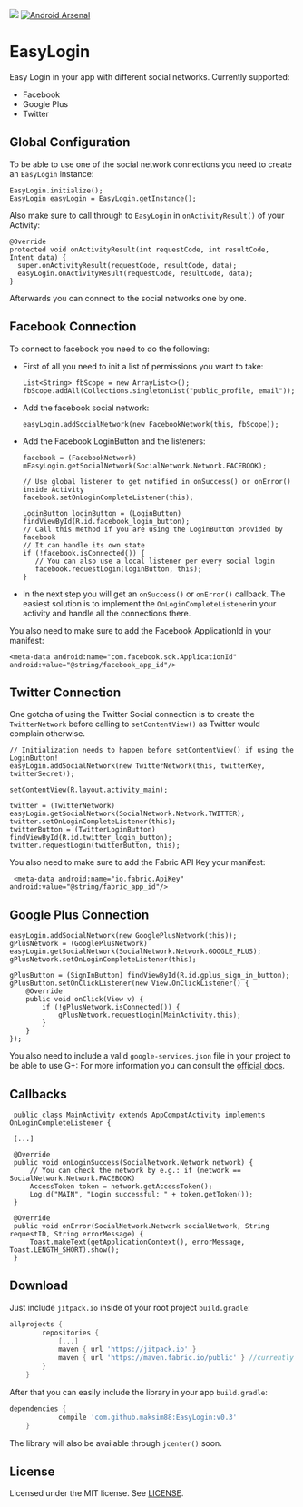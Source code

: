 [![](https://jitpack.io/v/maksim88/EasyLogin.svg)](https://jitpack.io/#maksim88/EasyLogin)
[![Android Arsenal](https://img.shields.io/badge/Android%20Arsenal-EasyLogin-brightgreen.svg?style=flat)](https://android-arsenal.com/details/1/5423)

EasyLogin
============
Easy Login in your app with different social networks.
Currently supported:
- Facebook
- Google Plus
- Twitter


Global Configuration
--------
To be able to use one of the social network connections you need to create an `EasyLogin` instance:
```
EasyLogin.initialize();
EasyLogin easyLogin = EasyLogin.getInstance();
```

Also make sure to call through to `EasyLogin` in  `onActivityResult()` of your Activity:
```
@Override
protected void onActivityResult(int requestCode, int resultCode, Intent data) {
  super.onActivityResult(requestCode, resultCode, data);
  easyLogin.onActivityResult(requestCode, resultCode, data);
}
```

Afterwards you can connect to the social networks one by one.

Facebook Connection
--------

To connect to facebook you need to do the following:
- First of all you need to init a list of permissions you want to take:
    ```
    List<String> fbScope = new ArrayList<>();
    fbScope.addAll(Collections.singletonList("public_profile, email"));
    ```
- Add the facebook social network:
    ```
    easyLogin.addSocialNetwork(new FacebookNetwork(this, fbScope));
    ```
- Add the Facebook LoginButton and the listeners:
     ```
    facebook = (FacebookNetwork) mEasyLogin.getSocialNetwork(SocialNetwork.Network.FACEBOOK);
    
    // Use global listener to get notified in onSuccess() or onError() inside Activity
    facebook.setOnLoginCompleteListener(this);
    
    LoginButton loginButton = (LoginButton) findViewById(R.id.facebook_login_button);
    // Call this method if you are using the LoginButton provided by facebook
    // It can handle its own state
    if (!facebook.isConnected()) {
        // You can also use a local listener per every social login
        facebook.requestLogin(loginButton, this);
    }
     ```
- In the next step you will get an  `onSuccess()` or  `onError()` callback. The easiest solution is to implement the `OnLoginCompleteListener`in your activity and handle all the connections there.

You also need to make sure to add the Facebook ApplicationId in your manifest:
```
<meta-data android:name="com.facebook.sdk.ApplicationId" android:value="@string/facebook_app_id"/>
```

Twitter Connection
--------

One gotcha of using the Twitter Social connection is to create the `TwitterNetwork` before calling to `setContentView()` as Twitter would complain otherwise.
```
// Initialization needs to happen before setContentView() if using the LoginButton!
easyLogin.addSocialNetwork(new TwitterNetwork(this, twitterKey, twitterSecret));

setContentView(R.layout.activity_main);

twitter = (TwitterNetwork) easyLogin.getSocialNetwork(SocialNetwork.Network.TWITTER);
twitter.setOnLoginCompleteListener(this);
twitterButton = (TwitterLoginButton) findViewById(R.id.twitter_login_button);
twitter.requestLogin(twitterButton, this);
```

You also need to make sure to add the Fabric API Key your manifest:
```
 <meta-data android:name="io.fabric.ApiKey" android:value="@string/fabric_app_id"/>
```

Google Plus Connection
--------

```
easyLogin.addSocialNetwork(new GooglePlusNetwork(this));
gPlusNetwork = (GooglePlusNetwork) easyLogin.getSocialNetwork(SocialNetwork.Network.GOOGLE_PLUS);
gPlusNetwork.setOnLoginCompleteListener(this);

gPlusButton = (SignInButton) findViewById(R.id.gplus_sign_in_button);
gPlusButton.setOnClickListener(new View.OnClickListener() {
    @Override
    public void onClick(View v) {
        if (!gPlusNetwork.isConnected()) {
            gPlusNetwork.requestLogin(MainActivity.this);
        }
    }
});
```
 
 You also need to include a valid `google-services.json` file in your project to be able to use G+:
 For more information you can consult the [official docs](https://developers.google.com/identity/sign-in/android/start-integrating).
 
Callbacks
--------

```
 public class MainActivity extends AppCompatActivity implements OnLoginCompleteListener {
 
 [...]
 
 @Override
 public void onLoginSuccess(SocialNetwork.Network network) {
     // You can check the network by e.g.: if (network == SocialNetwork.Network.FACEBOOK) 
     AccessToken token = network.getAccessToken();
     Log.d("MAIN", "Login successful: " + token.getToken());
 }
 
 @Override
 public void onError(SocialNetwork.Network socialNetwork, String requestID, String errorMessage) {
     Toast.makeText(getApplicationContext(), errorMessage, Toast.LENGTH_SHORT).show();
 }
```

Download
--------

Just include `jitpack.io` inside of your root project `build.gradle`:

```groovy
allprojects {
		repositories {
			[...]
			maven { url 'https://jitpack.io' }
			maven { url 'https://maven.fabric.io/public' } //currently needed for the twitter lib
		}
	}
```

After that you can easily include the library in your app `build.gradle`:

```groovy
dependencies {
	        compile 'com.github.maksim88:EasyLogin:v0.3'
	}
```

The library will also be available through `jcenter()` soon.
        
License
--------
Licensed under the MIT license. See [LICENSE](LICENSE).
